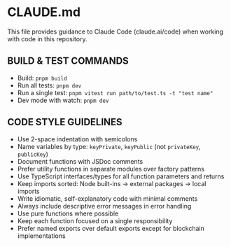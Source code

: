 # CLAUDE.md

This file provides guidance to Claude Code (claude.ai/code) when working with code in this repository.

## BUILD & TEST COMMANDS
- Build: `pnpm build`
- Run all tests: `pnpm dev`
- Run a single test: `pnpm vitest run path/to/test.ts -t "test name"`
- Dev mode with watch: `pnpm dev`

## CODE STYLE GUIDELINES
- Use 2-space indentation with semicolons
- Name variables by type: `keyPrivate`, `keyPublic` (not `privateKey`, `publicKey`)
- Document functions with JSDoc comments
- Prefer utility functions in separate modules over factory patterns
- Use TypeScript interfaces/types for all function parameters and returns
- Keep imports sorted: Node built-ins → external packages → local imports
- Write idiomatic, self-explanatory code with minimal comments
- Always include descriptive error messages in error handling
- Use pure functions where possible
- Keep each function focused on a single responsibility
- Prefer named exports over default exports except for blockchain implementations